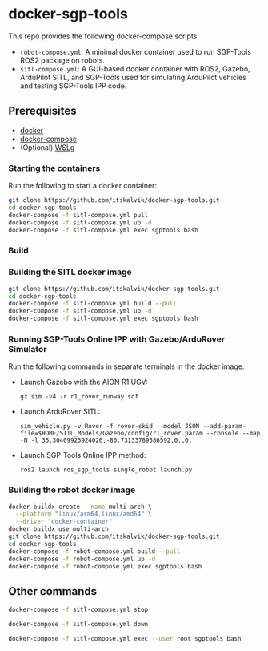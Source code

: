 # docker-sgp-tools
This repo provides the following docker-compose scripts:
- ```robot-compose.yml```: A minimal docker container used to run SGP-Tools ROS2 package on robots.
- ```sitl-compose.yml```: A GUI-based docker container with ROS2, Gazebo, ArduPilot SITL, and SGP-Tools used for simulating ArduPilot vehicles and testing SGP-Tools IPP code. 

## Prerequisites

* [docker](https://docs.docker.com/engine/install/)
* [docker-compose](https://docs.docker.com/compose/install/)
* (Optional) [WSLg](https://learn.microsoft.com/en-us/windows/wsl/tutorials/gui-apps)


### Starting the containers

Run the following to start a docker container:

```bash
git clone https://github.com/itskalvik/docker-sgp-tools.git
cd docker-sgp-tools
docker-compose -f sitl-compose.yml pull
docker-compose -f sitl-compose.yml up -d
docker-compose -f sitl-compose.yml exec sgptools bash
```

### Build

### Building the SITL docker image

```bash
git clone https://github.com/itskalvik/docker-sgp-tools.git
cd docker-sgp-tools
docker-compose -f sitl-compose.yml build --pull
docker-compose -f sitl-compose.yml up -d
docker-compose -f sitl-compose.yml exec sgptools bash
```
### Running SGP-Tools Online IPP with Gazebo/ArduRover Simulator
Run the following commands in separate terminals in the docker image.

- Launch Gazebo with the AION R1 UGV:
    ```
    gz sim -v4 -r r1_rover_runway.sdf
    ```

- Launch ArduRover SITL:
    ```
    sim_vehicle.py -v Rover -f rover-skid --model JSON --add-param-file=$HOME/SITL_Models/Gazebo/config/r1_rover.param --console --map -N -l 35.30409925924026,-80.73133789586592,0.,0.
    ```

- Launch SGP-Tools Online IPP method:
    ```
    ros2 launch ros_sgp_tools single_robot.launch.py
    ```
### Building the robot docker image

```bash
docker buildx create --name multi-arch \
  --platform "linux/arm64,linux/amd64" \
  --driver "docker-container"
docker buildx use multi-arch
git clone https://github.com/itskalvik/docker-sgp-tools.git
cd docker-sgp-tools
docker-compose -f robot-compose.yml build --pull
docker-compose -f robot-compose.yml up -d
docker-compose -f robot-compose.yml exec sgptools bash
```

## Other commands

```bash
docker-compose -f sitl-compose.yml stop
```

```bash
docker-compose -f sitl-compose.yml down
```

```bash
docker-compose -f sitl-compose.yml exec --user root sgptools bash
```


